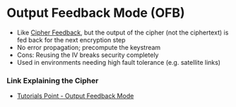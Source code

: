# Output Feedback Mode (OFB)
- Like [Cipher Feedback](./CFB_Cipher%20Feedback.md), but the output of the cipher (not the ciphertext) is fed back for the next encryption step
- No error propagation; precompute the keystream
- Cons: Reusing the IV breaks security completely
- Used in environments needing high fault tolerance (e.g. satellite links)

### Link Explaining the Cipher
- [Tutorials Point - Output Feedback Mode](https://www.tutorialspoint.com/cryptography/output_feedback_mode.htm)